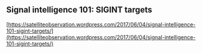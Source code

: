 ## Signal intelligence 101: SIGINT targets
  
  [https://satelliteobservation.wordpress.com/2017/06/04/signal-intelligence-101-sigint-targets/](https://satelliteobservation.wordpress.com/2017/06/04/signal-intelligence-101-sigint-targets/)